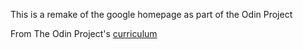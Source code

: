 This is a remake of the google homepage as part of the Odin Project

From The Odin Project's [curriculum](http://www.theodinproject.com/courses/web-development-101/lessons/html-css)
